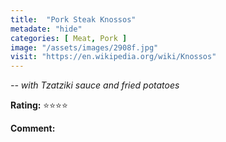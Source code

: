 ```yaml
---
title:  "Pork Steak Knossos"
metadate: "hide"
categories: [ Meat, Pork ]
image: "/assets/images/2908f.jpg"
visit: "https://en.wikipedia.org/wiki/Knossos"
---
```


_-- with Tzatziki sauce and fried potatoes_

**Rating:** ⭐️⭐️⭐️⭐️  
  
**Comment:** 
